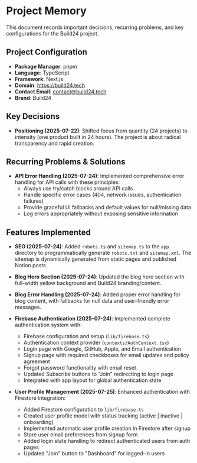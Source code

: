 # Project Memory

This document records important decisions, recurring problems, and key configurations for the Build24 project.

## Project Configuration

- **Package Manager**: pnpm
- **Language**: TypeScript
- **Framework**: Next.js
- **Domain**: https://build24.tech
- **Contact Email**: contact@build24.tech
- **Brand**: Build24

## Key Decisions

- **Positioning (2025-07-22)**: Shifted focus from quantity (24 projects) to intensity (one product built in 24 hours). The project is about radical transparency and rapid creation.

## Recurring Problems & Solutions

- **API Error Handling (2025-07-24)**: Implemented comprehensive error handling for API calls with these principles:
  - Always use try/catch blocks around API calls
  - Handle specific error cases (404, network issues, authentication failures)
  - Provide graceful UI fallbacks and default values for null/missing data
  - Log errors appropriately without exposing sensitive information

## Features Implemented

- **SEO (2025-07-24)**: Added `robots.ts` and `sitemap.ts` to the `app` directory to programmatically generate `robots.txt` and `sitemap.xml`. The sitemap is dynamically generated from static pages and published Notion posts.
- **Blog Hero Section (2025-07-24)**: Updated the blog hero section with full-width yellow background and Build24 branding/content.
- **Blog Error Handling (2025-07-24)**: Added proper error handling for blog content, with fallbacks for null data and user-friendly error messages.
- **Firebase Authentication (2025-07-24)**: Implemented complete authentication system with:
  - Firebase configuration and setup (`lib/firebase.ts`)
  - Authentication context provider (`contexts/AuthContext.tsx`)
  - Login page with Google, GitHub, Apple, and Email authentication
  - Signup page with required checkboxes for email updates and policy agreement
  - Forgot password functionality with email reset
  - Updated Subscribe buttons to "Join" redirecting to login page
  - Integrated with app layout for global authentication state

- **User Profile Management (2025-07-25)**: Enhanced authentication with Firestore integration:
  - Added Firestore configuration to `lib/firebase.ts`
  - Created user profile model with status tracking (active | inactive | onboarding)
  - Implemented automatic user profile creation in Firestore after signup
  - Store user email preferences from signup form
  - Added login state handling to redirect authenticated users from auth pages
  - Updated "Join" button to "Dashboard" for logged-in users
